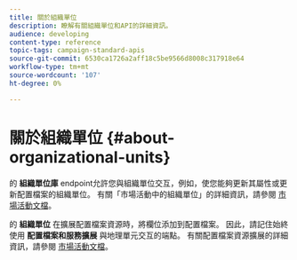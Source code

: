 ```yaml
---
title: 關於組織單位
description: 瞭解有關組織單位和API的詳細資訊。
audience: developing
content-type: reference
topic-tags: campaign-standard-apis
source-git-commit: 6530ca1726a2aff18c5be9566d8008c317918e64
workflow-type: tm+mt
source-wordcount: '107'
ht-degree: 0%

---
```



# 關於組織單位 {#about-organizational-units}

的 **組織單位庫** endpoint允許您與組織單位交互，例如，使您能夠更新其屬性或更新配置檔案的組織單位。 有關「市場活動中的組織單位」的詳細資訊，請參閱 [市場活動文檔](https://experienceleague.adobe.com/docs/campaign-standard/using/administrating/users-and-security/organizational-units.html#administrating)。

的 **組織單位** 在擴展配置檔案資源時，將欄位添加到配置檔案。 因此，請記住始終使用 **配置檔案和服務擴展** 與地理單元交互的端點。 有關配置檔案資源擴展的詳細資訊，請參閱 [市場活動文檔](https://experienceleague.adobe.com/docs/campaign-standard/using/administrating/users-and-security/organizational-units.html#partitioning-profiles)。
